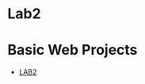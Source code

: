 # Lab2
 
<h1>Basic Web Projects</h1>

<ul>
    <li><a href="Lab2/index.html" target="_blank">LAB2</a></li>
</ul>